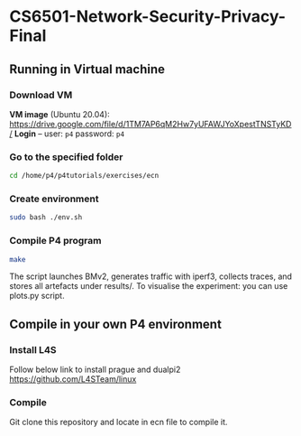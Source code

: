 # CS6501-Network-Security-Privacy-Final

## Running in Virtual machine

### Download VM
**VM image** (Ubuntu 20.04): <https://drive.google.com/file/d/1TM7AP6qM2Hw7yUFAWJYoXpestTNSTyKD/>
**Login** – user: `p4`   password: `p4`

### Go to the specified folder
```bash
cd /home/p4/p4tutorials/exercises/ecn
```

### Create environment
```bash
sudo bash ./env.sh
```

### Compile P4 program
```bash
make
```

The script launches BMv2, generates traffic with iperf3, collects traces, and stores all artefacts under results/. To visualise the experiment: you can use plots.py script.


## Compile in your own P4 environment

### Install L4S

Follow below link to install prague and dualpi2
https://github.com/L4STeam/linux 

### Compile

Git clone this repository and locate in ecn file to compile it.
